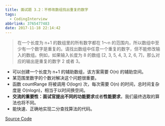 ```yaml
---
title: 面试题 3.2：不修改数组找出重复的数字
tags:
  - CodingInterview
abbrlink: 3765477483
date: 2017-11-18 22:14:42
---
```

> 在一个长度为 n+1 的数组里的所有数字都在 1～n 的范围内，所以数组中至少有一个数字是重复的。请找出数组中任意一个重复的数字，但不能修改输入的数组。例如，如果输入长度为 8 的数组 [2, 3, 5, 4, 3, 2, 6, 7]，那么对应的输出是重复的数字 2 或者 3。

* 可以创建一个长度为 n+1 的辅助数组，该方案需要 O(n) 的辅助空间。
* 某范围里数字的个数对解决这个问题很重要。
* 函数 countRange 将被调用 O(logn) 次，每次需要 O(n) 的时间，总时间复杂度是 O(nlogn)，相当于以时间换空间。
* **交流的重要性：**面试官提出不同的**功能要求**或者**性能要求**，我们最终选取的算法也将不同。
* 能快速、正确地实现二分查找算法的代码。

[Source Code](https://gist.githubusercontent.com/necusjz/74768154bc00d4b5f8c324470912b555/raw/a817b319e3f7aad1e202e0e5ff128d9f2387d7d5/03_02_FindDuplicationNoEdit.cpp)
